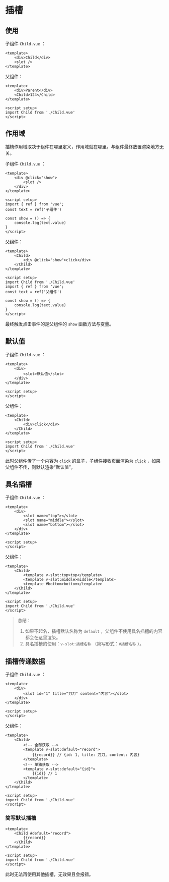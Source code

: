 # 插槽

## 使用

子组件 `Child.vue` ：

```vue
<template>
	<div>Child</div>
	<slot />
</template>
```

父组件：

```vue
<template>
	<div>Parent</div>
	<Child>124</Child>
</template>

<script setup>
import Child from './Child.vue'
</script>
```

## 作用域

插槽作用域取决于组件在哪里定义，作用域就在哪里。与组件最终放置渲染地方无关。

子组件 `Child.vue` ：

```vue
<template>
	<div @click="show">
		<slot />
    </div>
</template>

<script setup>
import { ref } from 'vue';
const text = ref('子组件')

const show = () => {
    console.log(text.value)
}
</script>
```

父组件：

```vue
<template>
	<Child>
    	<div @click="show">click</div>
    </Child>
</template>

<script setup>
import Child from './Child.vue'
import { ref } from 'vue';
const text = ref('父组件')

const show = () => {
    console.log(text.value)
}
</script>
```

最终触发点击事件的是父组件的 `show` 函数方法与变量。

## 默认值

子组件 `Child.vue` ：

```vue
<template>
	<div>
        <slot>默认值</slot>
    </div>
</template>

<script setup>
</script>
```

父组件：

```vue
<template>
	<Child>
    	<div>click</div>
    </Child>
</template>

<script setup>
import Child from './Child.vue'
</script>
```

此时父组件传了一个内容为 `click` 的盒子，子组件接收页面渲染为 `click` ，如果父组件不传，则默认渲染“默认值”。

## 具名插槽

子组件 `Child.vue` ：

```vue
<template>
	<div>
        <slot name="top"></slot>
        <slot name="middle"></slot>
        <slot name="bottom"></slot>
    </div>
</template>

<script setup>
</script>
```

父组件：

```vue
<template>
	<Child>
    	<template v-slot:top>top</template>
    	<template v-slot:middle>middle</template>
    	<template #bottom>bottom</template>
    </Child>
</template>

<script setup>
import Child from './Child.vue'
</script>
```

> 总结：
>
> 1. 如果不起名，插槽默认名称为 `default` ，父组件不使用具名插槽的内容都会在这里渲染。
> 2. 具名插槽的使用：`v-slot:插槽名称` （简写形式：`#插槽名称` ）。

## 插槽传递数据

子组件 `Child.vue` ：

```vue
<template>
	<div>
        <slot id="1" title="刀刀" content="内容"></slot>
    </div>
</template>

<script setup>
</script>
```

父组件：

```vue
<template>
	<Child>
    	<!-- 全部获取 -->
        <template v-slot:default="record">
			{{record}} // {id: 1, title: 刀刀, content: 内容}
		</template>
		<!-- 单独获取 -->
		<template v-slot:default="{id}">
			{{id}} // 1
		</template>	
    </Child>
</template>

<script setup>
import Child from './Child.vue'
</script>
```

### 简写默认插槽

```vue
<template>
	<Child #default="record">
        {{record}}
    </Child>
</template>

<script setup>
import Child from './Child.vue'
</script>
```

此时无法再使用其他插槽，无效果且会报错。